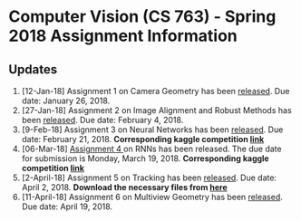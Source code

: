 <h1>Computer Vision (CS 763) - Spring 2018 Assignment Information</h1>
<h2> Updates </h2>
<ol>
  
  <li>[12-Jan-18] Assignment 1 on Camera Geometry has been <a href="https://www.dropbox.com/s/mltmtj7bpc401vm/HW1.pdf?dl=0">released</a>. Due date: January 26, 2018.
  <li>[27-Jan-18] Assignment 2 on Image Alignment and Robust Methods has been <a href="https://www.dropbox.com/s/u0l7gs0dy2rq11l/HW2.pdf?dl=0">released</a>. Due date: February 4, 2018.
  <li>[9-Feb-18] Assignment 3 on Neural Networks has been <a href="https://www.dropbox.com/s/b92xpq1zvec5956/HW3.pdf?dl=0">released</a>. Due date: February 21, 2018. <strong>Corresponding kaggle competition <a href="https://www.kaggle.com/c/assign3">link</a></strong>
  <li>[06-Mar-18] <a href="https://www.dropbox.com/s/452ubndyxr9x07l/HW4.pdf?dl=0">Assignment 4 </a> on RNNs has been released. The due date for submission is Monday, March 19, 2018. <strong>Corresponding kaggle competition <a href="https://www.kaggle.com/t/3b06e8618ccd434293ccbabdfe9598d9">link</a></strong>
<li>[2-April-18] Assignment 5 on Tracking has been <a href="https://www.dropbox.com/s/cocjql8bfmytxbh/Assignment_5.pdf?dl=0">released</a>. Due date: April 2, 2018. <strong>Download the necessary files from <a href="https://www.dropbox.com/s/z3yzd25vgw5cma0/HW5.tar.gz?dl=0">here</a></strong>
  <li>[11-April-18] Assignment 6 on Multiview Geometry has been <a href="https://www.dropbox.com/s/ox41nidn99qw56r/Assignment_6.pdf?dl=0">released</a>. Due date: April 19, 2018.
</ol>
